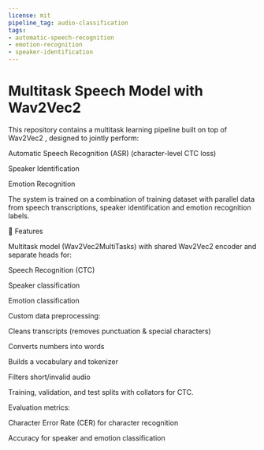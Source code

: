 ```yaml
---
license: mit
pipeline_tag: audio-classification
tags:
- automatic-speech-recognition
- emotion-recognition
- speaker-identification
---
```


# Multitask Speech Model with Wav2Vec2

This repository contains a multitask learning pipeline built on top of Wav2Vec2
, designed to jointly perform:

Automatic Speech Recognition (ASR) (character-level CTC loss)

Speaker Identification

Emotion Recognition

The system is trained on a combination of training dataset with parallel data from speech transcriptions, speaker identification and emotion recognition labels.

📌 Features

Multitask model (Wav2Vec2MultiTasks) with shared Wav2Vec2 encoder and separate heads for:

Speech Recognition (CTC)

Speaker classification

Emotion classification

Custom data preprocessing:

Cleans transcripts (removes punctuation & special characters)

Converts numbers into words

Builds a vocabulary and tokenizer

Filters short/invalid audio

Training, validation, and test splits with collators for CTC.

Evaluation metrics:

Character Error Rate (CER) for character recognition

Accuracy for speaker and emotion classification
